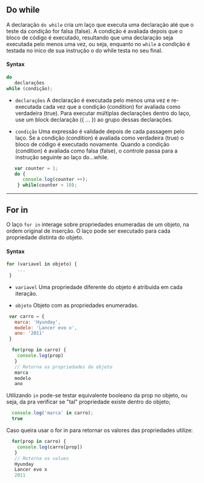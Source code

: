 ## Do while
A declaração `do while` cria um laço que executa uma declaração até que o teste da condição for falsa (false). 
A condição é avaliada depois que o bloco de código é executado, resultando que uma declaração seja executada pelo menos uma vez, ou seja, 
enquanto no `while` a condição é testada no inico de sua instrução o do while testa no seu final.


#### Syntax

```javascript
do
   declarações
while (condição);

```


- `declarações`
    A declaração é executada pelo menos uma vez e re-executada cada vez que a condição (condition) for avaliada como verdadeira (true). Para executar múltiplas declarações dentro do laço, use um block declaração ({ ... }) ao grupo dessas declarações.

- `condição`
    Uma expressão é validade depois de cada passagem pelo laço. Se a condição (condition) é avaliada como verdadeira (true) o bloco de código é executado novamente. Quando a condição (condition) é avaliada como falsa (false),  o controle passa para a instrução seguinte ao laço do...while. 
    
    
```javascript
   var counter = 1; 
   do {
      console.log(counter ++);
    } while(counter < 10);


```

---

## For in
O laço `for in` interage sobre propriedades enumeradas de um objeto, na ordem original de inserção. 
O laço pode ser executado para cada propriedade distinta do objeto.

#### Syntax
```javascript
for (variavel in objeto) {
    ...
 }
```


- `variavel`
    Uma propriedade diferente do objeto é atribuida em cada iteração.

- `objeto`
    Objeto com as propriedades enumeradas. 
    
    
 ```javascript
  var carro = {
    marca: 'Hyunday',
    modelo: 'Lancer evo x',
    ano: '2011'
  }
 
   for(prop in carro) {
     console.log(prop)
    }
    // Retorna as propriedades do objeto
    marca
    modelo
    ano
 ```
 
Utilizando `in` pode-se testar equivalente booleano da prop no objeto, ou seja, da pra verificar se "tal" propriedade existe dentro do objeto;
```javascript
  console.log('marca' in carro);
  true
```

Caso queira usar o for in para retornar os valores das propriedades utilize:
    
 ```javascript
   for(prop in carro) {
     console.log(carro[prop])
    }
    // Retorna os values
    Hyunday
    Lancer evo x
    2011

 ```







